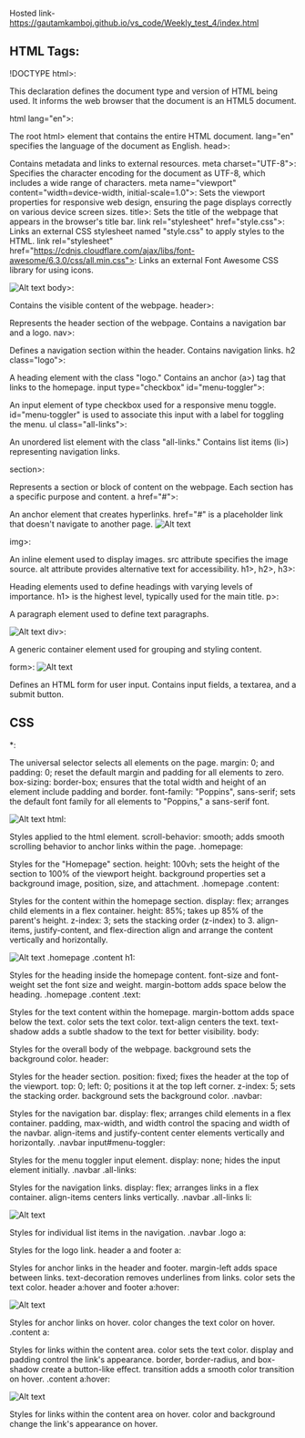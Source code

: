 Hosted link-https://gautamkamboj.github.io/vs_code/Weekly_test_4/index.html

## HTML Tags:

!DOCTYPE html>:

This declaration defines the document type and version of HTML being used. It informs the web browser that the document is an HTML5 document.

html lang="en">:

The root html> element that contains the entire HTML document.
lang="en" specifies the language of the document as English.
head>:

Contains metadata and links to external resources.
meta charset="UTF-8">: Specifies the character encoding for the document as UTF-8, which includes a wide range of characters.
meta name="viewport" content="width=device-width, initial-scale=1.0">: Sets the viewport properties for responsive web design, ensuring the page displays correctly on various device screen sizes.
title>: Sets the title of the webpage that appears in the browser's title bar.
link rel="stylesheet" href="style.css">: Links an external CSS stylesheet named "style.css" to apply styles to the HTML.
link rel="stylesheet" href="https://cdnjs.cloudflare.com/ajax/libs/font-awesome/6.3.0/css/all.min.css">: Links an external Font Awesome CSS library for using icons.

![Alt text](image.png)
body>:


Contains the visible content of the webpage.
header>:

Represents the header section of the webpage.
Contains a navigation bar and a logo.
nav>:

Defines a navigation section within the header.
Contains navigation links.
h2 class="logo">:

A heading element with the class "logo."
Contains an anchor (a>) tag that links to the homepage.
input type="checkbox" id="menu-toggler">:

An input element of type checkbox used for a responsive menu toggle.
id="menu-toggler" is used to associate this input with a label for toggling the menu.
ul class="all-links">:

An unordered list element with the class "all-links."
Contains list items (li>) representing navigation links.

section>:

Represents a section or block of content on the webpage.
Each section has a specific purpose and content.
a href="#">:

An anchor element that creates hyperlinks.
href="#" is a placeholder link that doesn't navigate to another page.
![Alt text](image-1.png)

img>:

An inline element used to display images.
src attribute specifies the image source.
alt attribute provides alternative text for accessibility.
h1>, h2>, h3>:

Heading elements used to define headings with varying levels of importance.
h1> is the highest level, typically used for the main title.
p>:

A paragraph element used to define text paragraphs.

![Alt text](image-2.png)
div>:

A generic container element used for grouping and styling content.

form>:
![Alt text](image-3.png)

Defines an HTML form for user input.
Contains input fields, a textarea, and a submit button.


## CSS

*:

The universal selector selects all elements on the page.
margin: 0; and padding: 0; reset the default margin and padding for all elements to zero.
box-sizing: border-box; ensures that the total width and height of an element include padding and border.
font-family: "Poppins", sans-serif; sets the default font family for all elements to "Poppins," a sans-serif font.

![Alt text](image-4.png)
html:


Styles applied to the html element.
scroll-behavior: smooth; adds smooth scrolling behavior to anchor links within the page.
.homepage:

Styles for the "Homepage" section.
height: 100vh; sets the height of the section to 100% of the viewport height.
background properties set a background image, position, size, and attachment.
.homepage .content:

Styles for the content within the homepage section.
display: flex; arranges child elements in a flex container.
height: 85%; takes up 85% of the parent's height.
z-index: 3; sets the stacking order (z-index) to 3.
align-items, justify-content, and flex-direction align and arrange the content vertically and horizontally.

![Alt text](image-5.png)
.homepage .content h1:

Styles for the heading inside the homepage content.
font-size and font-weight set the font size and weight.
margin-bottom adds space below the heading.
.homepage .content .text:

Styles for the text content within the homepage.
margin-bottom adds space below the text.
color sets the text color.
text-align centers the text.
text-shadow adds a subtle shadow to the text for better visibility.
body:

Styles for the overall body of the webpage.
background sets the background color.
header:

Styles for the header section.
position: fixed; fixes the header at the top of the viewport.
top: 0; left: 0; positions it at the top left corner.
z-index: 5; sets the stacking order.
background sets the background color.
.navbar:

Styles for the navigation bar.
display: flex; arranges child elements in a flex container.
padding, max-width, and width control the spacing and width of the navbar.
align-items and justify-content center elements vertically and horizontally.
.navbar input#menu-toggler:

Styles for the menu toggler input element.
display: none; hides the input element initially.
.navbar .all-links:

Styles for the navigation links.
display: flex; arranges links in a flex container.
align-items centers links vertically.
.navbar .all-links li:

![Alt text](image-6.png)

Styles for individual list items in the navigation.
.navbar .logo a:

Styles for the logo link.
header a and footer a:

Styles for anchor links in the header and footer.
margin-left adds space between links.
text-decoration removes underlines from links.
color sets the text color.
header a:hover and footer a:hover:

![Alt text](image-7.png)

Styles for anchor links on hover.
color changes the text color on hover.
.content a:

Styles for links within the content area.
color sets the text color.
display and padding control the link's appearance.
border, border-radius, and box-shadow create a button-like effect.
transition adds a smooth color transition on hover.
.content a:hover:

![Alt text](image-8.png)

Styles for links within the content area on hover.
color and background change the link's appearance on hover.